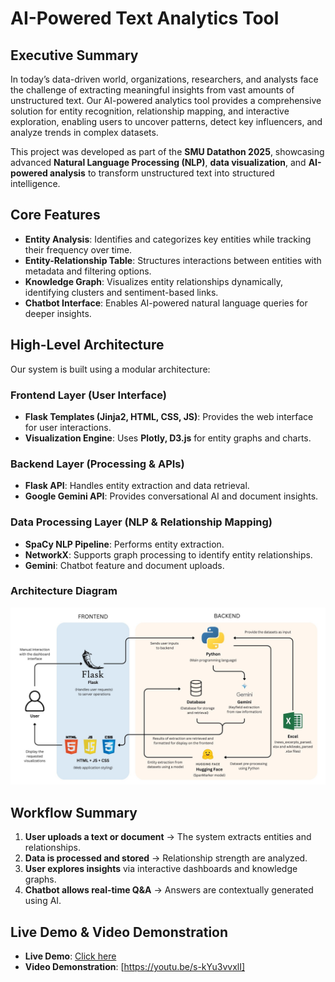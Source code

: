 # AI-Powered Text Analytics Tool  

## Executive Summary  

In today’s data-driven world, organizations, researchers, and analysts face the challenge of extracting meaningful insights from vast amounts of unstructured text. Our AI-powered analytics tool provides a comprehensive solution for entity recognition, relationship mapping, and interactive exploration, enabling users to uncover patterns, detect key influencers, and analyze trends in complex datasets.  

This project was developed as part of the **SMU Datathon 2025**, showcasing advanced **Natural Language Processing (NLP)**, **data visualization**, and **AI-powered analysis** to transform unstructured text into structured intelligence.  

## Core Features  

- **Entity Analysis**: Identifies and categorizes key entities while tracking their frequency over time.  
- **Entity-Relationship Table**: Structures interactions between entities with metadata and filtering options.  
- **Knowledge Graph**: Visualizes entity relationships dynamically, identifying clusters and sentiment-based links.  
- **Chatbot Interface**: Enables AI-powered natural language queries for deeper insights.  

## High-Level Architecture  

Our system is built using a modular architecture:  

### Frontend Layer (User Interface)  
- **Flask Templates (Jinja2, HTML, CSS, JS)**: Provides the web interface for user interactions. 
- **Visualization Engine**: Uses **Plotly, D3.js** for entity graphs and charts.  

### Backend Layer (Processing & APIs)  
- **Flask API**: Handles entity extraction and data retrieval.  
- **Google Gemini API**: Provides conversational AI and document insights.  


### Data Processing Layer (NLP & Relationship Mapping)  
- **SpaCy NLP Pipeline**: Performs entity extraction.  
- **NetworkX**: Supports graph processing to identify entity relationships.  
- **Gemini**: Chatbot feature and document uploads.
 

### Architecture Diagram  

![Model Architecture](static/images/arch.jpg) 

## Workflow Summary  

1. **User uploads a text or document** → The system extracts entities and relationships.  
2. **Data is processed and stored** → Relationship strength are analyzed.  
3. **User explores insights** via interactive dashboards and knowledge graphs.  
4. **Chatbot allows real-time Q&A** → Answers are contextually generated using AI.  

## Live Demo & Video Demonstration  

- **Live Demo**: [Click here](https://smu-datathon.onrender.com/)  
- **Video Demonstration**: [https://youtu.be/s-kYu3vvxlI]  

